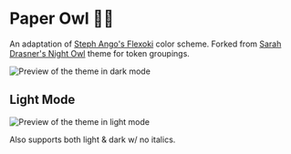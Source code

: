 # Paper Owl 📜🦉

An adaptation of [Steph Ango's Flexoki](https://stephango.com/flexoki) color scheme.
Forked from [Sarah Drasner's Night Owl](https://github.com/sdras/night-owl-vscode-theme) theme for token groupings.

![Preview of the theme in dark mode](dark-mode.png)

## Light Mode

![Preview of the theme in light mode](light-mode.png)

Also supports both light & dark w/ no italics.
